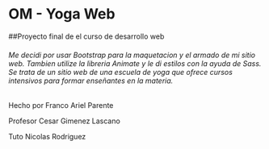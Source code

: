 # OM - Yoga Web
##Proyecto final de el curso de desarrollo web
###### Me decidi por usar Bootstrap para la maquetacion y el armado de mi sitio web. Tambien utilize la libreria Animate y le di estilos con la ayuda de Sass. Se trata de un sitio web de una escuela de yoga que ofrece cursos intensivos para formar enseñantes en la materia. 


Hecho por Franco Ariel Parente

Profesor  Cesar Gimenez Lascano

Tuto Nicolas Rodriguez 
